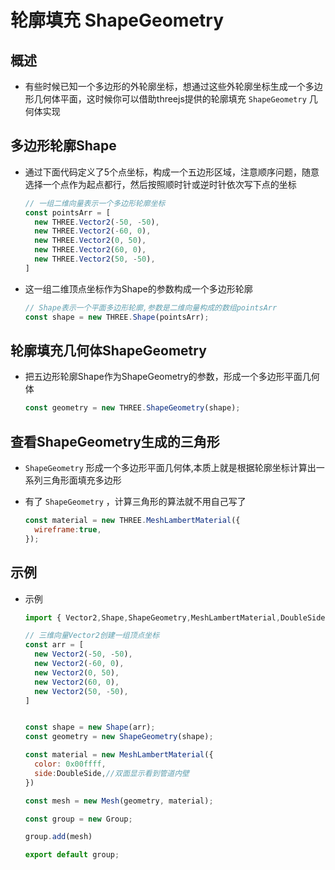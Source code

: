 # 轮廓填充 ShapeGeometry

## 概述

+ 有些时候已知一个多边形的外轮廓坐标，想通过这些外轮廓坐标生成一个多边形几何体平面，这时候你可以借助threejs提供的轮廓填充 `ShapeGeometry` 几何体实现

## 多边形轮廓Shape

+ 通过下面代码定义了5个点坐标，构成一个五边形区域，注意顺序问题，随意选择一个点作为起点都行，然后按照顺时针或逆时针依次写下点的坐标

  ```js
  // 一组二维向量表示一个多边形轮廓坐标
  const pointsArr = [
    new THREE.Vector2(-50, -50),
    new THREE.Vector2(-60, 0),
    new THREE.Vector2(0, 50),
    new THREE.Vector2(60, 0),
    new THREE.Vector2(50, -50),
  ]
  ```

+ 这一组二维顶点坐标作为Shape的参数构成一个多边形轮廓

  ```js
  // Shape表示一个平面多边形轮廓,参数是二维向量构成的数组pointsArr
  const shape = new THREE.Shape(pointsArr);
  ```

## 轮廓填充几何体ShapeGeometry

+ 把五边形轮廓Shape作为ShapeGeometry的参数，形成一个多边形平面几何体

  ```js
  const geometry = new THREE.ShapeGeometry(shape);
  ```

## 查看ShapeGeometry生成的三角形

+ `ShapeGeometry` 形成一个多边形平面几何体,本质上就是根据轮廓坐标计算出一系列三角形面填充多边形
+ 有了 `ShapeGeometry` ，计算三角形的算法就不用自己写了

  ```js
  const material = new THREE.MeshLambertMaterial({
    wireframe:true,
  });
  ```

## 示例

+ 示例

  ```js
  import { Vector2,Shape,ShapeGeometry,MeshLambertMaterial,DoubleSide,Mesh,Group} from 'three';

  // 三维向量Vector2创建一组顶点坐标
  const arr = [
    new Vector2(-50, -50),
    new Vector2(-60, 0),
    new Vector2(0, 50),
    new Vector2(60, 0),
    new Vector2(50, -50),
  ]


  const shape = new Shape(arr);
  const geometry = new ShapeGeometry(shape);

  const material = new MeshLambertMaterial({
    color: 0x00ffff,
    side:DoubleSide,//双面显示看到管道内壁
  })

  const mesh = new Mesh(geometry, material);

  const group = new Group;

  group.add(mesh)

  export default group;
  ```
